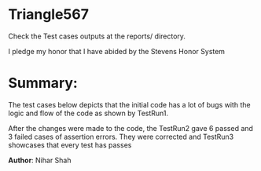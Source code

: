 # Triangle567

Check the Test cases outputs  at the reports/ directory.


I pledge my honor that I have abided by the Stevens Honor System


# Summary:
The test cases below depicts that the initial code has a lot of bugs with the logic and flow of the code as shown by TestRun1.

After the changes were made to the code, the TestRun2 gave 6 passed and 3 failed cases of assertion errors. They were corrected and TestRun3 showcases that every test has passes


**Author**: Nihar Shah

